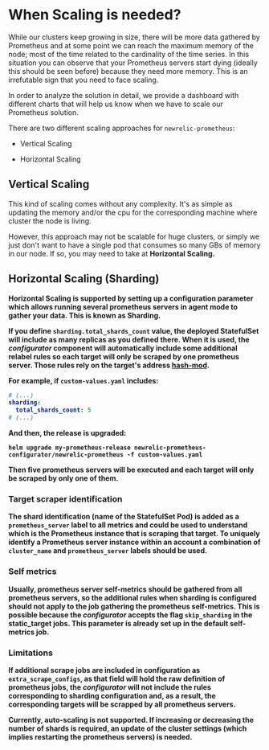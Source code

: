 # When Scaling is needed?

While our clusters keep growing in size, there will be more data gathered by Prometheus and at some point we can reach the maximum memory of the node; most of the time related to the cardinality of the time series.
In this situation you can observe that your Prometheus servers start dying (ideally this should be seen before) because they need more memory. This is an irrefutable sign that you need to face scaling.

In order to analyze the solution in detail, we provide a dashboard with different charts that will help us know when we have to scale our Prometheus solution.

There are two different scaling approaches for `newrelic-prometheus`: 

- Vertical Scaling

- Horizontal Scaling

## Vertical Scaling

This kind of scaling comes without any complexity. It's as simple as updating the memory and/or the cpu for the corresponding machine where cluster the node is living.

However, this approach may not be scalable for huge clusters, or simply we just don't want to have a single pod that consumes so many GBs of memory in our node. If so, you may need to take at <b>Horizontal Scaling<b/>.

## Horizontal Scaling (Sharding)

Horizontal Scaling is supported by setting up a configuration parameter which allows running several prometheus servers in agent mode to gather your data. This is known as Sharding.

If you define `sharding.total_shards_count` value, the deployed StatefulSet will include as many replicas as you defined there. When it is used, the _configurator_ component will automatically include some additional relabel rules so each target will only be scraped by one prometheus server. Those
rules rely on the target's address [hash-mod](https://prometheus.io/docs/prometheus/latest/configuration/configuration/#relabel_config).

For example, if `custom-values.yaml` includes:

```yaml
# (...)
sharding:
  total_shards_count: 5
# (...)
```

And then, the release is upgraded:

```shell
helm upgrade my-prometheus-release newrelic-prometheus-configurator/newrelic-prometheus -f custom-values.yaml
```

Then five prometheus servers will be executed and each target will only be scraped by only one of them.

### Target scraper identification
The shard identification (name of the StatefulSet Pod) is added as a `prometheus_server` label to all metrics and could be used to understand which is the Prometheus instance that is scraping that target.
To uniquely identify a Prometheus server instance within an account a combination of `cluster_name` and `prometheus_server` labels should be used.

### Self metrics

Usually, prometheus server self-metrics should be gathered from all prometheus servers, so the additional rules when sharding is configured should not apply to the job gathering the prometheus self-metrics. This is possible because the _configurator_ accepts the flag `skip_sharding` in the static_target jobs. This parameter is already set up in the default self-metrics job.


### Limitations

If additional scrape jobs are included in configuration as `extra_scrape_configs`, as that field will hold the raw definition of prometheus jobs, the _configurator_ will not include the rules corresponding to sharding configuration and, as a result, the corresponding targets will be scrapped by all
prometheus servers.

Currently, auto-scaling is not supported. If increasing or decreasing the number of shards is required, an update of the cluster settings (which implies restarting the prometheus servers) is needed.
